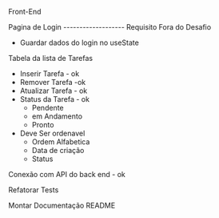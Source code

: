 Front-End

Pagina de Login ------------------- Requisito Fora do Desafio
- Guardar dados do login no useState

Tabela da lista de Tarefas
- Inserir Tarefa - ok
- Remover Tarefa -ok
- Atualizar Tarefa - ok
- Status da Tarefa - ok
  - Pendente
  - em Andamento
  - Pronto
- Deve Ser ordenavel
  - Ordem Alfabetica
  - Data de criação
  - Status

Conexão com API do back end - ok

Refatorar Tests

Montar Documentação README